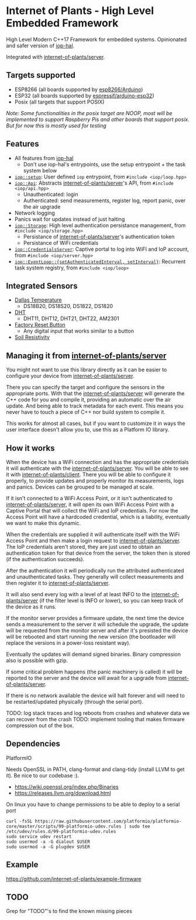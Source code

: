 # Internet of Plants - High Level Embedded Framework

High Level Modern C++17 Framework for embedded systems. Opinionated and safer version of [iop-hal](https://github.com/internet-of-plants/iop-hal).

Integrated with [internet-of-plants/server](https://github.com/internet-of-plants/server).

## Targets supported

- ESP8266 (all boards supported by [esp8266/Arduino](https://github.com/esp8266/Arduino))
- ESP32 (all boards supported by [espressif/arduino-esp32](https://github.com/espressif/arduino-esp32/))
- Posix (all targets that support POSIX)

*Note: Some functionalities in the posix target are NOOP, most will be implemented to support Raspberry Pis and other boards that support posix. But for now this is mostly used for testing*

## Features

- All features from [iop-hal](https://github.com/internet-of-plants/iop-hal)
    - Don't use iop-hal's entrypoints, use the setup entrypoint + the task system below
- [`iop::setup`](https://github.com/internet-of-plants/iop/blob/main/include/iop/loop.hpp): User defined `iop` entrypoint, from `#include <iop/loop.hpp>`
- [`iop::Api`](https://github.com/internet-of-plants/iop/blob/main/include/iop/api.hpp): Abstracts [internet-of-plants/server](https://github.com/internet-of-plants/server)'s API, from `#include <iop/api.hpp>`
    - Unauthenticated: login
    - Authenticated: send measurements, register log, report panic, over the air upgrade
- Network logging
- Panics wait for updates instead of just halting
- [`iop::Storage`](https://github.com/internet-of-plants/iop/blob/main/include/iop/storage.hpp): High level authentication persistance management, from `#include <iop/storage.hpp>`
    - Persistance of [internet-of-plants/server](https://github.com/internet-of-plants/server)'s authentication token
    - Persistance of WiFi credentials
- [`iop::CredentialsServer`](https://github.com/internet-of-plants/iop/blob/main/include/iop/server.hpp): Captive portal to log into WiFI and IoP account, from `#include <iop/server.hpp>`
- [`iop::EventLoop::{setAuthenticatedInterval, setInterval}`](https://github.com/internet-of-plants/iop/blob/main/include/iop/loop.hpp): Recurrent task system registry, from `#include <iop/loop>`

## Integrated Sensors

- [Dallas Temperature](https://github.com/internet-of-plants/dallas_temperature)
    - DS18B20, DS18S20, DS1822, DS1820
- [DHT](https://github.com/internet-of-plants/dht)
    - DHT11, DHT12, DHT21, DHT22, AM2301
- [Factory Reset Button](https://github.com/internet-of-plants/factor_reset_button)
    - Any digital input that works similar to a button
- [Soil Resistivity](https://github.com/internet-of-plants/soil_resistivity)

## Managing it from [internet-of-plants/server](https://github.com/internet-of-plants/server)

You might not want to use this library directly as it can be easier to configure your device from [internet-of-plants/server](https://github.com/internet-of-plants/server).

There you can specify the target and configure the sensors in the appropriate ports. With that the [internet-of-plants/server](https://github.com/internet-of-plants/server) will generate the C++ code for you and compile it, providing an automatic over the air update. And being able to track metadata for each event. This means you never have to touch a piece of C++ nor build system to compile it.

This works for almost all cases, but if you want to customize it in ways the user interface doesn't allow you to, use this as a Platform IO library.

## How it works

When the device has a WiFi connection and has the appropriate credentials it will authenticate with the [internet-of-plants/server](https://github.com/internet-of-plants/server). You will be able to see it with [internet-of-plants/client](https://github.com/internet-of-plants/client). There you will be able to configure it properly, to provide updates and properly monitor its measurements, logs and panics. Devices can be grouped to be managed at scale.

If it isn't connected to a WiFi Access Point, or it isn't authenticated to [internet-of-plants/server](https://github.com/internet-of-plants/server), it will open its own WiFi Access Point with a Captive Portal that will collect the WiFi and IoP credentials. For now the Access Point will have a hardcoded credential, which is a liability, eventually we want to make this dynamic.

When the credentials are supplied it will authenticate itself with the WiFi Access Point and then make a login request to [internet-of-plants/server](https://github.com/internet-of-plants/server). The IoP credentials aren't stored, they are just used to obtain an authentication token for that device from the server, the token then is stored (if the authentication succeeds).

After the authentication it will periodically run the attributed authenticated and unauthenticated tasks. They generally will collect measurements and then register it to [internet-of-plants/server](https://github.com/internet-of-plants/server).

It will also send every log with a level of at least INFO to the [internet-of-plants/server](https://github.com/internet-of-plants/server) (if the filter level is INFO or lower), so you can keep track of the device as it runs.

If the monitor server provides a firmware update, the next time the device sends a measurement to the server it will schedule the upgrade, the update will be requested from the monitor server and after it's presisted the device will be rebooted and start running the new version (the bootloader will replace the versions in a power-loss resistant way).

Eventually the updates will demand signed binaries. Binary compression also is possible with gzip.

If some critical problem happens (the panic machinery is called) it will be reported to the server and the device will await for a upgrade from [internet-of-plants/server](https://github.com/internet-of-plants/server).

If there is no network available the device will halt forever and will need to be restarted/updated physically (through the serial port).

TODO: log stack traces and log reboots from crashes and whatever data we can recover from the crash
TODO: implement tooling that makes firmware compression out of the box.

## Dependencies

PlatformIO

Needs OpenSSL in PATH, clang-format and clang-tidy (install LLVM to get it). Be nice to our codebase :).

- https://wiki.openssl.org/index.php/Binaries
- https://releases.llvm.org/download.html

On linux you have to change permissions to be able to deploy to a serial port

```
curl -fsSL https://raw.githubusercontent.com/platformio/platformio-core/master/scripts/99-platformio-udev.rules | sudo tee /etc/udev/rules.d/99-platformio-udev.rules
sudo service udev restart
sudo usermod -a -G dialout $USER
sudo usermod -a -G plugdev $USER
```

## Example

https://github.com/internet-of-plants/example-firmware

## TODO

Grep for "TODO"'s to find the known missing pieces